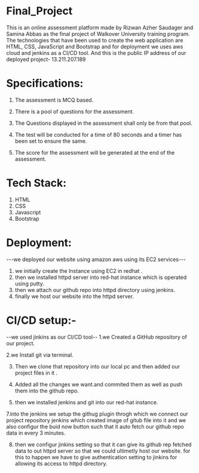 # Final_Project
This is an online assessment platform made by Rizwan Azher Saudager and Samina Abbas as the final project of Walkover University training program. The technologies that have been used to create the web application are HTML, CSS, JavaScript and Bootstrap and for deployment we uses aws cloud and jenkins as a CI/CD tool.
And this is the public IP address of our deployed project- 13.211.207.189

# Specifications:
1. The assessment is MCQ based.

2. There is a pool of questions for the assessment.

3. The Questions displayed in the assessment shall only be from that pool.
 
4. The test will be conducted for a time of 80 seconds and a timer has been set to ensure the same.

5. The score for the assessment will be generated at the end of the assessment.


# Tech Stack:
1. HTML
2. CSS
3. Javascript
4. Bootstrap

# Deployment:
 ---we deployed our website using amazon aws using its EC2 services---
 1. we initially create the Instance using EC2 in redhat .
 2. then we installed httpd server into red-hat instance which is operated using putty.
 3. then we attach our github repo into httpd directory using jenkins.
 4. finally we host our website into the httpd server. 

# CI/CD setup:-
--we used jinkins as our CI/CD tool--
1.we Created a GitHub repository of our project.

2.we Install git via terminal.

3. Then we clone that repository into our local pc and then added our project files in it . 

4. Added all the changes we want.and commited them as well as push them into the github repo.

6. then we installed jenkins and git into our red-hat instance.

7.into the jenkins we setup the  githug plugin throgh which we connect our project repository 
  jenkins which created image of gitub file into it and we also configur the buid now button such 
  that it auto fetch our github repo data in every 3 minutes.

8. then we configur jinkins setting so that it can give its github rep fetched  data to out httpd
  server so that we could ultimetly host our website. for this to happen we have to give authentication
  setting to jinkins for allowing its access to httpd directory.


